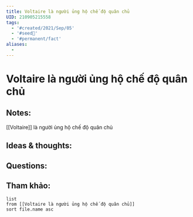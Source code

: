 ```yaml
---
title: Voltaire là người ủng hộ chế độ quân chủ
UID: 210905215558
tags:
  - '#created/2021/Sep/05'
  - '#seed🥜'
  - '#permanent/fact'
aliases:
  - 
---
```

# Voltaire là người ủng hộ chế độ quân chủ

## Notes:
[[Voltaire]] là người ủng hộ chế độ quân chủ

## Ideas & thoughts:

## Questions:


## Tham khảo:
```dataview
list
from [[Voltaire là người ủng hộ chế độ quân chủ]]
sort file.name asc
```